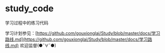 # study_code
学习过程中的练习代码

学习计划参见：[https://github.com/gouxionglai/Study/blob/master/docs/学习路线.md](https://github.com/gouxionglai/Study/blob/master/docs/学习路线.md)
欢迎监督(●ˇ∀ˇ●)
